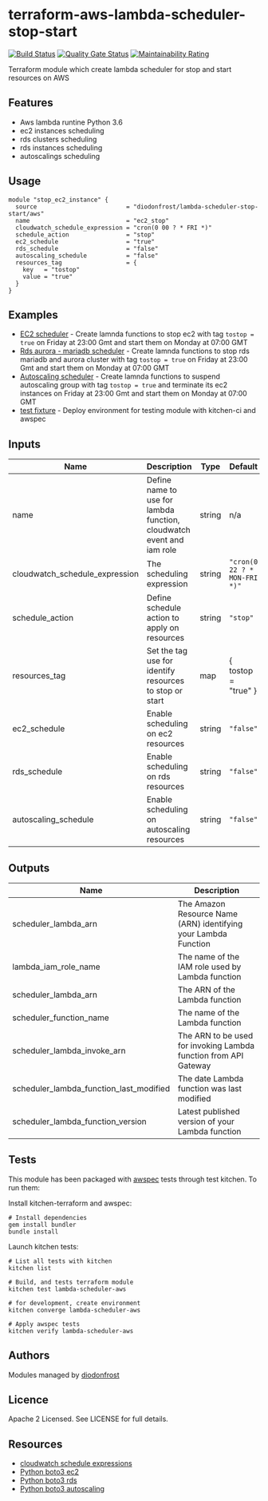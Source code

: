 # terraform-aws-lambda-scheduler-stop-start

[![Build Status](https://api.travis-ci.org/diodonfrost/terraform-aws-lambda-scheduler-stop-start.svg?branch=master)](https://travis-ci.org/diodonfrost/terraform-aws-lambda-scheduler-stop-start)  [![Quality Gate Status](https://sonarcloud.io/api/project_badges/measure?project=diodonfrost_terraform-aws-lambda-scheduler-stop-start&metric=alert_status)](https://sonarcloud.io/dashboard?id=diodonfrost_terraform-aws-lambda-scheduler-stop-start) [![Maintainability Rating](http://127.0.0.1:9000/api/project_badges/measure?project=sched&metric=sqale_rating)](http://127.0.0.1:9000/dashboard?id=sched)

Terraform module which create lambda scheduler for stop and start resources on AWS

## Features

*   Aws lambda runtine Python 3.6
*   ec2 instances scheduling
*   rds clusters scheduling
*   rds instances scheduling
*   autoscalings scheduling

## Usage
```hcl
module "stop_ec2_instance" {
  source                         = "diodonfrost/lambda-scheduler-stop-start/aws"
  name                           = "ec2_stop"
  cloudwatch_schedule_expression = "cron(0 00 ? * FRI *)"
  schedule_action                = "stop"
  ec2_schedule                   = "true"
  rds_schedule                   = "false"
  autoscaling_schedule           = "false"
  resources_tag                  = {
    key   = "tostop"
    value = "true"
  }
}
```

## Examples

*   [EC2 scheduler](https://github.com/diodonfrost/terraform-aws-lambda-scheduler-stop-start/tree/master/examples/ec2-schedule) - Create lamnda functions to stop ec2 with tag `tostop = true` on Friday at 23:00 Gmt and start them on Monday at 07:00 GMT
*   [Rds aurora - mariadb scheduler](https://github.com/diodonfrost/terraform-aws-lambda-scheduler-stop-start/tree/master/examples/rds-schedule) - Create lamnda functions to stop rds mariadb and aurora cluster with tag `tostop = true` on Friday at 23:00 Gmt and start them on Monday at 07:00 GMT
*   [Autoscaling scheduler](https://github.com/diodonfrost/terraform-aws-lambda-scheduler-stop-start/tree/master/examples/autoscaling-schedule) - Create lamnda functions to suspend autoscaling group with tag `tostop = true` and terminate its ec2 instances on Friday at 23:00 Gmt and start them on Monday at 07:00 GMT
*   [test fixture](https://github.com/diodonfrost/terraform-aws-lambda-scheduler-stop-start/tree/master/examples/test_fixture) - Deploy environment for testing module with kitchen-ci and awspec

<!-- BEGINNING OF PRE-COMMIT-TERRAFORM DOCS HOOK -->

## Inputs

| Name | Description | Type | Default | Required |
|------|-------------|------|---------|----------|
| name | Define name to use for lambda function, cloudwatch event and iam role | string | n/a | yes |
| cloudwatch_schedule_expression | The scheduling expression | string | `"cron(0 22 ? * MON-FRI *)"` | yes |
| schedule_action | Define schedule action to apply on resources | string | `"stop"` | yes |
| resources_tag | Set the tag use for identify resources to stop or start | map | { tostop = "true" } | yes |
| ec2_schedule | Enable scheduling on ec2 resources | string | `"false"` | no |
| rds_schedule | Enable scheduling on rds resources | string | `"false"` | no |
| autoscaling_schedule | Enable scheduling on autoscaling resources | string | `"false"` | no |

## Outputs

| Name | Description |
|------|-------------|
| scheduler_lambda_arn | The Amazon Resource Name (ARN) identifying your Lambda Function |
| lambda_iam_role_name | The name of the IAM role used by Lambda function |
| scheduler_lambda_arn | The ARN of the Lambda function |
| scheduler_function_name | The name of the Lambda function |
| scheduler_lambda_invoke_arn | The ARN to be used for invoking Lambda function from API Gateway |
| scheduler_lambda_function_last_modified | The date Lambda function was last modified |
| scheduler_lambda_function_version | Latest published version of your Lambda function |

<!-- END OF PRE-COMMIT-TERRAFORM DOCS HOOK -->

## Tests

This module has been packaged with [awspec](https://github.com/k1LoW/awspec) tests through test kitchen. To run them:

Install kitchen-terraform and awspec:

```shell
# Install dependencies
gem install bundler
bundle install
```

Launch kitchen tests:

```shell
# List all tests with kitchen
kitchen list

# Build, and tests terraform module
kitchen test lambda-scheduler-aws

# for development, create environment
kitchen converge lambda-scheduler-aws

# Apply awspec tests
kitchen verify lambda-scheduler-aws
```

## Authors

Modules managed by [diodonfrost](https://github.com/diodonfrost)

## Licence

Apache 2 Licensed. See LICENSE for full details.

## Resources

*   [cloudwatch schedule expressions](https://docs.aws.amazon.com/AmazonCloudWatch/latest/events/ScheduledEvents.html)
*   [Python boto3 ec2](https://boto3.amazonaws.com/v1/documentation/api/latest/reference/services/ec2.html)
*   [Python boto3 rds](https://boto3.amazonaws.com/v1/documentation/api/latest/reference/services/rds.html)
*   [Python boto3 autoscaling](https://boto3.amazonaws.com/v1/documentation/api/latest/reference/services/autoscaling.html)
